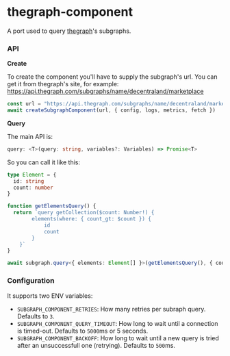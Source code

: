 # thegraph-component

A port used to query [thegraph](https://thegraph.com/)'s subgraphs.

### API

**Create**

To create the component you'll have to supply the subgraph's url. You can get it from thegraph's site, for example: https://api.thegraph.com/subgraphs/name/decentraland/marketplace

```ts
const url = "https://api.thegraph.com/subgraphs/name/decentraland/marketplace"
await createSubgraphComponent(url, { config, logs, metrics, fetch })
```

**Query**

The main API is:

```ts
query: <T>(query: string, variables?: Variables) => Promise<T>
```

So you can call it like this:

```ts
type Element = {
  id: string
  count: number
}

function getElementsQuery() {
  return `query getCollection($count: Number!) {
		elements(where: { count_gt: $count }) {
			id
			count
		}
	}`
}

await subgraph.query<{ elements: Element[] }>(getElementsQuery(), { count: 5 })
```

### Configuration

It supports two ENV variables:

- `SUBGRAPH_COMPONENT_RETRIES`: How many retries per subraph query. Defaults to `3`.
- `SUBGRAPH_COMPONENT_QUERY_TIMEOUT`: How long to wait until a connection is timed-out. Defaults to `5000`ms or 5 seconds.
- `SUBGRAPH_COMPONENT_BACKOFF`: How long to wait until a new query is tried after an unsuccessfull one (retrying). Defaults to `500`ms.
